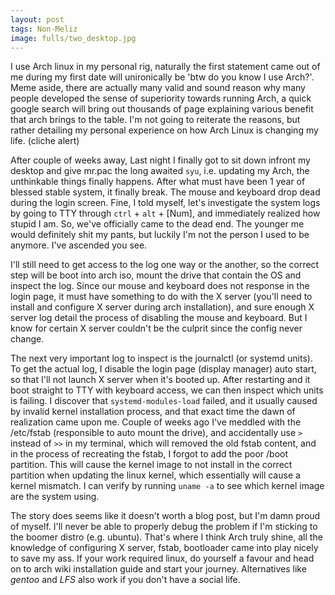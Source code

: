 ```yaml
---
layout: post
tags: Non-Meliz
image: fulls/two_desktop.jpg
---
```


I use Arch linux in my personal rig, naturally the first statement came out of me during my first date will unironically be 'btw do you know I use Arch?'. Meme aside, there are actually many valid and sound reason why many people developed the sense of superiority towards running Arch, a quick google search will bring out thousands of page explaining various benefit that arch brings to the table. I'm not going to reiterate the reasons, but rather detailing my personal experience
on how Arch Linux is changing my life. (cliche alert)

After couple of weeks away, Last night I finally got to sit down infront my desktop and give mr.pac the long awaited `syu`, i.e. updating my Arch, the unthinkable things finally happens. After what must have been 1 year of blessed stable system, it finally break. The mouse and keyboard drop dead during the login screen. Fine, I told myself, let's investigate the system logs by going to TTY through `ctrl` + `alt` + [Num], and immediately realized how stupid I am. So, we've officially came
to the dead end. The younger me would definitely shit my pants, but luckily I'm not the person I used to be anymore. I've ascended you see.

I'll still need to get access to the log one way or the another, so the correct step will be boot into arch iso, mount the drive that contain the OS and inspect the log. Since our mouse and keyboard does not response in the login page, it must have something to do with the X server (you'll need to install and configure X server during arch installation), and sure enough X server log detail the process of disabling the mouse and keyboard. But I know for certain X server couldn't be the
culprit since the config never change.

The next very important log to inspect is the journalctl (or systemd units). To get the actual log, I disable the login page (display manager) auto start, so that I'll not launch X server when it's booted up. After restarting and it boot straight to TTY with keyboard access, we can then inspect which units is failing. I discover that `systemd-modules-load` failed, and it usually caused by invalid kernel installation process, and that exact time the dawn of realization came upon
me. Couple of weeks ago I've meddled with the /etc/fstab (responsible to auto mount the drive), and accidentally use `>` instead of `>>` in my terminal, which will removed the old fstab content, and in the process of recreating the fstab, I forgot to add the poor /boot partition. This will cause the kernel image to not install in the correct partition when updating the linux kernel, which essentially will cause a kernel mismatch. I can verify by running `uname -a` to see
which kernel image are the system using.

The story does seems like it doesn't worth a blog post, but I'm damn proud of myself. I'll never be able to properly debug the problem if I'm sticking to the boomer distro (e.g. ubuntu). That's where I think Arch truly shine, all the knowledge of configuring X server, fstab, bootloader came into play nicely to save my ass. If your work required linux, do yourself a favour and head on to arch wiki installation guide and start your journey. Alternatives like *gentoo* and *LFS* also work
if you don't have a social life.
